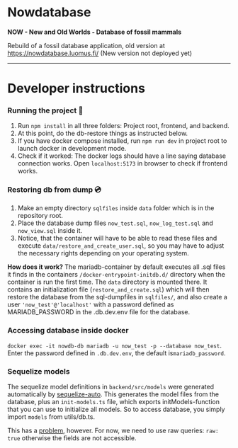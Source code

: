 # Nowdatabase

**NOW - New and Old Worlds - Database of fossil mammals**

Rebuild of a fossil database application, old version at https://nowdatabase.luomus.fi/ (New version not deployed yet)

_____

# Developer instructions

### Running the project :rocket:

1. Run `npm install` in all three folders: Project root, frontend, and backend.
2. At this point, do the db-restore things as instructed below.
3. If you have docker compose installed, run `npm run dev` in project root to launch docker in development mode.
4. Check if it worked: The docker logs should have a line saying database connection works. Open `localhost:5173` in browser to check if frontend works.

### Restoring db from dump :cd:

1. Make an empty directory `sqlfiles` inside `data` folder which is in the repository root. 
2. Place the database dump files `now_test.sql`, `now_log_test.sql` and `now_view.sql` inside it.
3. Notice, that the container will have to be able to read these files and execute `data/restore_and_create_user.sql`, so you may have to adjust the necessary rights depending on your operating system.

**How does it work?** The mariadb-container by default executes all .sql files it finds in the containers `/docker-entrypoint-initdb.d/` directory when the container is run the first time. The `data` directory is mounted there. It contains an initialization file (`restore_and_create.sql`) which will then restore the database from the sql-dumpfiles in `sqlfiles/`, and also create a user `'now_test'@'localhost'` with a password defined as MARIADB_PASSWORD in the .db.dev.env file for the database.

### Accessing database inside docker

`docker exec -it nowdb-db mariadb -u now_test -p --database now_test`. Enter the password defined in `.db.dev.env`, the default is`mariadb_password`. 

### Sequelize models

The sequelize model definitions in `backend/src/models` were generated automatically by [sequelize-auto](https://github.com/sequelize/sequelize-auto). This generates the model files from the database, plus an `init-models.ts` file, which exports initModels-function that you can use to initialize all models. So to access database, you simply import `models` from utils/db.ts.

This has a [problem](https://github.com/nowcommunity/nowdatabase/issues/15), however. For now, we need to use raw queries: `raw: true` otherwise the fields are not accessible.